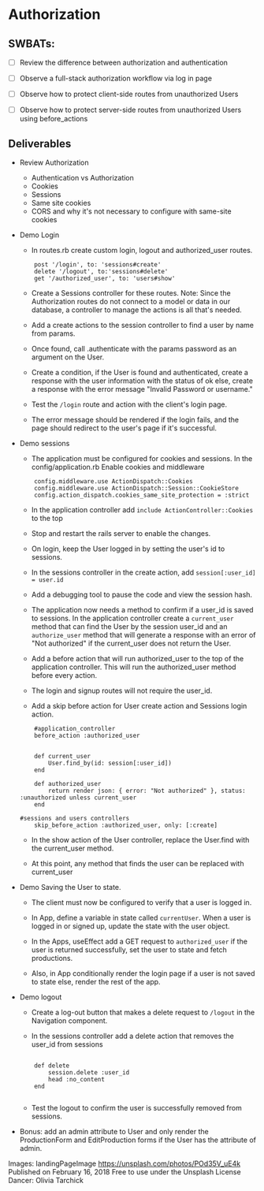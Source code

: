 # Authorization
## SWBATs:
- [ ] Review the difference between authorization and authentication
- [ ] Observe a full-stack authorization workflow via log in page
- [ ] Observe how to protect client-side routes from unauthorized Users
- [ ] Observe how to protect server-side routes from unauthorized Users using before_actions


## Deliverables
- Review Authorization 
    - Authentication vs Authorization
    - Cookies
    - Sessions
    - Same site cookies 
    - CORS and why it's not necessary to configure with same-site cookies

- Demo Login 
    - In routes.rb create custom login, logout and authorized_user routes.
    ```
        post '/login', to: 'sessions#create'
        delete '/logout', to:'sessions#delete' 
        get '/authorized_user', to: 'users#show'
    ```

    - Create a Sessions controller for these routes. Note: Since the Authorization routes do not connect to a model or data in our database, a controller to manage the actions is all that's needed. 

    - Add a create actions to the session controller to find a user by name from params.
    
    - Once found, call .authenticate with the params password as an argument on the User. 
    
    - Create a condition, if the User is found and authenticated, create a response with the user information with the status of ok else, create a response with the error message "Invalid Password or username."

    - Test the `/login` route and action with the client's login page. 

    - The error message should be rendered if the login fails, and the page should redirect to the user's page if it's successful.

- Demo sessions
    - The application must be configured for cookies and sessions. In the config/application.rb  Enable cookies and middleware
    ```
        config.middleware.use ActionDispatch::Cookies
        config.middleware.use ActionDispatch::Session::CookieStore
        config.action_dispatch.cookies_same_site_protection = :strict
    ```
    - In the application controller add 	   `include ActionController::Cookies` to the top
    
    - Stop and restart the rails server to enable the changes.

    - On login, keep the User logged in by setting the user's id to sessions. 
    
    - In the sessions controller in the create action, add `session[:user_id] = user.id`
    
    - Add a debugging tool to pause the code and view the session hash.

    - The application now needs a method to confirm if a user_id is saved to sessions. In the application controller create a `current_user` method that can find the User by the session user_id and an `authorize_user` method that will generate a response with an error of "Not authorized" if the current_user does not return the User.
   
    - Add a before action that will run authorized_user to the top of the application controller. This will run the authorized_user method before every action.
   
    - The login and signup routes will not require the user_id.
   
    - Add a skip before action for User create action and Sessions login action.

    ```
        #application_controller
        before_action :authorized_user


        def current_user
            User.find_by(id: session[:user_id])
        end

        def authorized_user  
            return render json: { error: "Not authorized" }, status: :unauthorized unless current_user
        end
  
    #sessions and users controllers
        skip_before_action :authorized_user, only: [:create]

    ```

    - In the show action of the User controller, replace the User.find with the current_user method.
   
    - At this point, any method that finds the user can be replaced with current_user



- Demo Saving the User to state. 
    - The client must now be configured to verify that a user is logged in.
   
    - In App, define a variable in state called `currentUser`. When a user is logged in or signed up, update the state with the user object.

    - In the Apps, useEffect add a GET request to `authorized_user` if the user is returned successfully, set the user to state and fetch productions.

    - Also, in App conditionally render the login page if a user is not saved to state else, render the rest of the app.



- Demo logout
    - Create a log-out button that makes a delete request to `/logout` in the Navigation component.
    
    - In the sessions controller add a delete action that removes the user_id from sessions

    ```

        def delete
            session.delete :user_id
            head :no_content
        end


    ```

    - Test the logout to confirm the user is successfully removed from sessions.


- Bonus: add an admin attribute to User and only render the ProductionForm and EditProduction forms if the User has the attribute of admin.




Images:
landingPageImage
https://unsplash.com/photos/POd35V_uE4k
Published on February 16, 2018
Free to use under the Unsplash License
Dancer: Olivia Tarchick